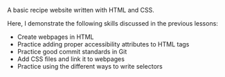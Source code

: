 A basic recipe website written with HTML and CSS.

Here, I demonstrate the following skills discussed in the previous lessons:
- Create webpages in HTML
- Practice adding proper accessibility attributes to HTML tags
- Practice good commit standards in Git
- Add CSS files and link it to webpages
- Practice using the different ways to write selectors